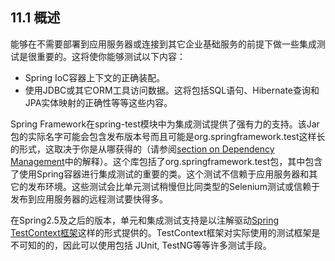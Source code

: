## **11.1 概述**

能够在不需要部署到应用服务器或连接到其它企业基础服务的前提下做一些集成测试是很重要的。这将使你能够测试以下内容：

* Spring IoC容器上下文的正确装配。
* 使用JDBC或其它ORM工具访问数据。这将包括SQL语句、Hibernate查询和JPA实体映射的正确性等等这些内容。



Spring Framework在spring-test模块中为集成测试提供了强有力的支持。该Jar包的实际名字可能会包含发布版本号而且可能是org.springframework.test这样长的形式，这取决于你是从哪获得的（请参阅[section on Dependency Management](http://docs.spring.io/spring/docs/5.0.0.M5/spring-framework-reference/html/overview.html#dependency-management)中的解释）。这个库包括了org.springframework.test包，其中包含了使用Spring容器进行集成测试的重要的类。这个测试不信赖于应用服务器和其它的发布环境。这些测试会比单元测试稍慢但比同类型的Selenium测试或信赖于发布到应用服务器的远程测试要快得多。

在Spring2.5及之后的版本，单元和集成测试支持是以注解驱动[Spring TestContext框架](http://docs.spring.io/spring/docs/5.0.0.M5/spring-framework-reference/html/integration-testing.html#testcontext-framework)这样的形式提供的。TestContext框架对实际使用的测试框架是不可知的的，因此可以使用包括 JUnit, TestNG等等许多测试手段。


